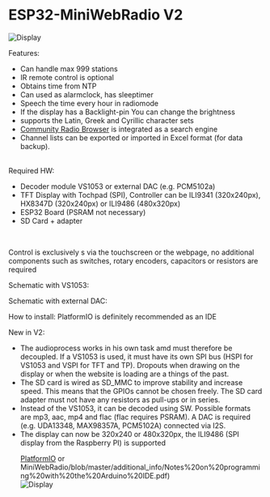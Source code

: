 # ESP32-MiniWebRadio V2

![Display](https://github.com/schreibfaul1/ESP32-MiniWebRadio/blob/MiniWebRadio-V2/additional_info/MiniWebRadio.jpg)

Features:
<ul>
<li>Can handle max 999 stations</li>
<li>IR remote control is optional</li>
<li>Obtains time from NTP</li>
<li>Can used as alarmclock, has sleeptimer</li>
<li>Speech the time every hour in radiomode</li>
<li>If the display has a Backlight-pin You can change the brightness</li>
<li>supports the Latin, Greek and Cyrillic character sets</li>
<li><a href="https://www.radio-browser.info/">Community Radio Browser</a> is integrated as a search engine</li>
<li>Channel lists can be exported or imported in Excel format (for data backup).</li>
</ul><br>
Required HW:
<ul>
<li>Decoder module VS1053 or external DAC (e.g. PCM5102a)</li>
<li>TFT Display with Tochpad (SPI), Controller can be ILI9341 (320x240px), HX8347D (320x240px) or ILI9486 (480x320px)</li>
<li>ESP32 Board (PSRAM not necessary)</li>
<li>SD Card + adapter</li>
</ul><br>

Control is exclusively s via the touchscreen or the webpage, no additional components such as switches, rotary encoders, capacitors or resistors are required

Schematic with VS1053:

Schematic with external DAC:

How to install:
PlatformIO is definitely recommended as an IDE

New in V2:
<ul>
<li>The audioprocess works in his own task amd must therefore be decoupled. If a VS1053 is used, it must have its own SPI bus (HSPI for VS1053 and VSPI for TFT and TP). Dropouts when drawing on the display or when the website is loading are a things of the past. </li>
<li>The SD card is wired as SD_MMC to improve stability and increase speed. This means that the GPIOs cannot be chosen freely. The SD card adapter must not have any resistors as pull-ups or in series.</li>
<li>Instead of the VS1053, it can be decoded using SW. Possible formats are mp3, aac, mp4 and flac (flac requires PSRAM). A DAC is required (e.g. UDA13348, MAX98357A, PCM5102A) connected via I2S.</li>
<li>The display can now be 320x240 or 480x320px, the ILI9486 (SPI display from the Raspberry PI) is supported</li>
 

[PlatformIO](https://github.com/schreibfaul1/ESP32-MiniWebRadio/blob/master/additional_info/Notes%20on%20programming%20with%20PlatformIO.pdf) or 
MiniWebRadio/blob/master/additional_info/Notes%20on%20programming%20with%20the%20Arduino%20IDE.pdf)<br>
![Display](https://github.com/schreibfaul1/ESP32-MiniWebRadio/blob/master/additional_info/MiniWebRadio1.jpg)
